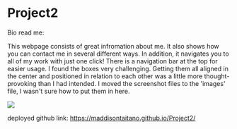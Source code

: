 # Project2

Bio read me:

This webpage consists of great infromation about me. It also shows how you can contact me in several different ways. In addition, it navigates you to all of my work with just one click! There is a navigation bar at the top for easier usage. I found the boxes very challenging. Getting them all aligned in the center and positioned in relation to each other was a little more thought-provoking than I had intended. I moved the screenshot files to the 'images' file, I wasn't sure how to put them in here. 

<img src="./images/htmlcode.png"></a>

deployed github link: https://maddisontaitano.github.io/Project2/
